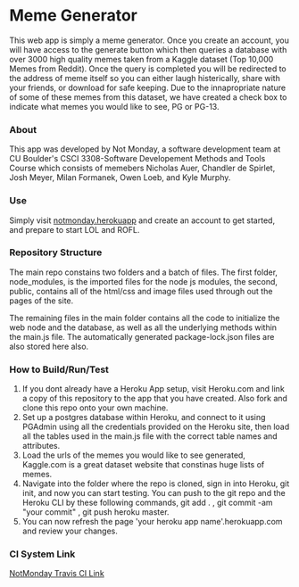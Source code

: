 # Meme Generator

This web app is simply a meme generator. Once you create an account, you will have access to the generate button which then queries a database with over 3000 high quality memes taken from a Kaggle dataset (Top 10,000 Memes from Reddit). Once the query is completed you will be redirected to the address of meme itself so you can either laugh histerically, share with your friends, or download for safe keeping. Due to the innapropriate nature of some of these memes from this dataset, we have created a check box to indicate what memes you would like to see, PG or PG-13.  

### About

This app was developed by Not Monday, a software development team at CU Boulder's CSCI 3308-Software Developement Methods and Tools Course which consists of memebers Nicholas Auer, Chandler de Spirlet, Josh Meyer, Milan Formanek, Owen Loeb, and Kyle Murphy. 

### Use

Simply visit [notmonday.herokuapp](https://notmonday.herokuapp.com/) and create an account to get started, and prepare to start LOL and ROFL.

### Repository Structure

The main repo constains two folders and a batch of files. The first folder, node_modules, is the imported files for the node js modules, the second, public, contains all of the html/css and image files used through out the pages of the site.

The remaining files in the main folder contains all the code to initialize the web node and the database, as well as all the underlying methods within the main.js file. The automatically generated package-lock.json files are also stored here also.
 
### How to Build/Run/Test

1. If you dont already have a Heroku App setup, visit Heroku.com and link a copy of this repository to the app that you have created. Also fork and clone this repo onto your own machine. 
2. Set up a postgres database within Heroku, and connect to it using PGAdmin using all the credentials provided on the Heroku site, then load all the tables used in the main.js file with the correct table names and attributes.
3. Load the urls of the memes you would like to see generated, Kaggle.com is a great dataset website that constinas huge lists of memes.
4. Navigate into the folder where the repo is cloned, sign in into Heroku, git init, and now you can start testing. You can push to the git repo and the Heroku CLI by these following commands, git add . , git commit -am "your commit" ,  git push heroku master.
5. You can now refresh the page 'your heroku app name'.herokuapp.com and review your changes.

### CI System Link

[NotMonday Travis CI Link](https://travis-ci.org/mformanek/SDPApp)
